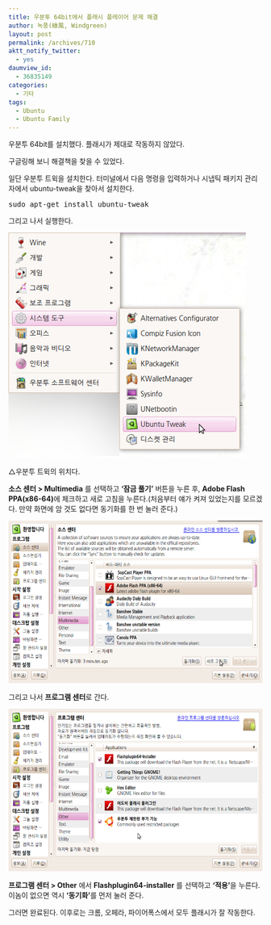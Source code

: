 ```yaml
---
title: 우분투 64bit에서 플래시 플레이어 문제 해결
author: 녹풍(綠風, Windgreen)
layout: post
permalink: /archives/710
aktt_notify_twitter:
  - yes
daumview_id:
  - 36835149
categories:
  - 기타
tags:
  - Ubuntu
  - Ubuntu Family
---
```

우분투 64bit를 설치했다. 플래시가 제대로 작동하지 않았다. 

구글링해 보니 해결책을 찾을 수 있었다. 

일단 우분투 트윅을 설치한다. 터미널에서 다음 명령을 입력하거나 시냅틱 패키지 관리자에서 ubuntu-tweak을 찾아서 설치한다.

<pre class="brush:plain">sudo apt-get install ubuntu-tweak</pre>

그리고 나서 실행한다.

<div style="width: 481px" class="wp-caption aligncenter">
  <img src="/uploads/legacy/old-images/1/cfile9.uf.124BC34E4D4BC95723F06C.png" width="471" height="446" alt="" /><p class="wp-caption-text">
    △우분투 트윅의 위치다.
  </p>
</div>

<span style="font-weight: bold;">소스 센터 > Multimedia</span> 를 선택하고 <span style="font-weight: bold;">&#8216;잠금 풀기&#8217;</span> 버튼을 누른 후, <span style="font-weight: bold;">Adobe Flash PPA(x86-64)</span>에 체크하고 새로 고침을 누른다.(처음부터 얘가 켜져 있었는지를 모르겠다. 만약 화면에 암 것도 없다면 동기화를 한 번 눌러 준다.)

<img src="/uploads/legacy/old-images/1/cfile25.uf.111727594D4BC957153637.png" class="aligncenter" width="580" height="322" alt="" />

그리고 나서 <span style="font-weight: bold;">프로그램 센터</span>로 간다.

<img src="/uploads/legacy/old-images/1/cfile5.uf.1759A44F4D4BC95718B0C0.png" class="aligncenter" width="580" height="322" alt="" />

<span style="font-weight: bold;">프로그램 센터 > Other</span> 에서 <span style="font-weight: bold;">Flashplugin64-installer</span> 를 선택하고 <span style="font-weight: bold;">&#8216;적용&#8217;</span>을 누른다. 이놈이 없으면 역시 <span style="font-weight: bold;">&#8216;동기화&#8217;</span>를 먼저 눌러 준다.

그러면 완료된다. 이후로는 크롬, 오페라, 파이어폭스에서 모두 플래시가 잘 작동한다.